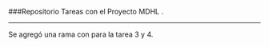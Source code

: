 ###Repositorio Tareas con el Proyecto MDHL .

------------

Se agregó una rama con para la tarea 3 y 4.